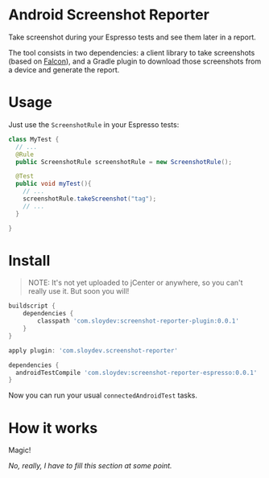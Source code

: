 # Android Screenshot Reporter

Take screenshot during your Espresso tests and see them later in a report.

The tool consists in two dependencies: a client library to take screenshots (based on [Falcon](https://github.com/jraska/Falcon)),
and a Gradle plugin to download those screenshots from a device and generate the report.

# Usage

Just use the `ScreenshotRule` in your Espresso tests:

```java
class MyTest {
  // ...
  @Rule
  public ScreenshotRule screenshotRule = new ScreenshotRule();

  @Test
  public void myTest(){
    // ...
    screenshotRule.takeScreenshot("tag");
    // ...
  }

}
```

# Install


> NOTE: It's not yet uploaded to jCenter or anywhere, so you can't really use it. But soon you will!

```gradle
buildscript {
    dependencies {
        classpath 'com.sloydev:screenshot-reporter-plugin:0.0.1'
    }
}

apply plugin: 'com.sloydev.screenshot-reporter'

dependencies {
  androidTestCompile 'com.sloydev:screenshot-reporter-espresso:0.0.1'
}
```

Now you can run your usual `connectedAndroidTest` tasks.

# How it works

Magic!

_No, really, I have to fill this section at some point._
